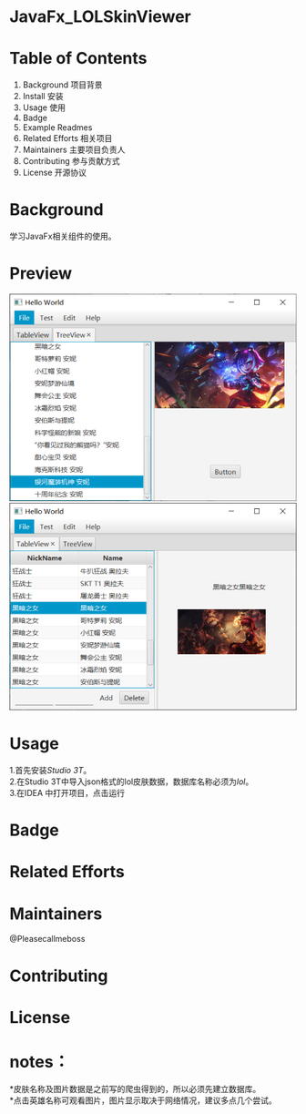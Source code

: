 # JavaFx_LOLSkinViewer

# Table of Contents
1. Background 项目背景
2. Install 安装
3. Usage 使用
4. Badge
5. Example Readmes 
6. Related Efforts 相关项目
7. Maintainers 主要项目负责人
8. Contributing 参与贡献方式
9. License 开源协议


# Background
  学习JavaFx相关组件的使用。
  
# Preview
  ![Treeview](/Treeview.png "Title")
  ![Tableview](/Tableview.png "Title")
 
# Usage
   1.首先安装*Studio 3T*。  
   2.在Studio 3T中导入json格式的lol皮肤数据，数据库名称必须为*lol*。  
   3.在IDEA 中打开项目，点击运行  
   
# Badge
 
 
# Related Efforts

 
# Maintainers
 @Pleasecallmeboss
 
# Contributing
 
 
# License
 
# notes：
   *皮肤名称及图片数据是之前写的爬虫得到的，所以必须先建立数据库。  
   *点击英雄名称可观看图片，图片显示取决于网络情况，建议多点几个尝试。  
 
 
